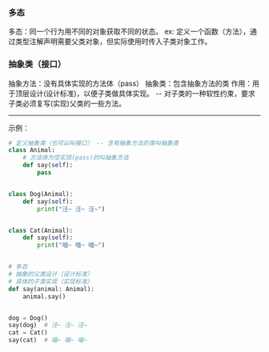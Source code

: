 ### 多态

多态：同一个行为用不同的对象获取不同的状态。
ex: 定义一个函数（方法），通过类型注解声明需要父类对象，但实际使用时传入子类对象工作。

### 抽象类（接口）

抽象方法：没有具体实现的方法体（pass）
抽象类：包含抽象方法的类
作用：用于顶层设计(设计标准)，以便子类做具体实现。 -- 对子类的一种软性约束，要求子类必须复写(实现)父类的一些方法。

---

示例：

```python
# 定义抽象类（也可以叫接口） -- 含有抽象方法的类叫抽象类
class Animal:
    # 方法体为空实现(pass)的叫抽象方法
    def say(self):
        pass


class Dog(Animal):
    def say(self):
        print("汪~ 汪~ 汪~")


class Cat(Animal):
    def say(self):
        print("喵~ 喵~ 喵~")


# 多态
# 抽象的父类设计（设计标准）
# 具体的子类实现（实现标准）
def say(animal: Animal):
    animal.say()


dog = Dog()
say(dog)  # 汪~ 汪~ 汪~
cat = Cat()
say(cat)  # 喵~ 喵~ 喵~
```